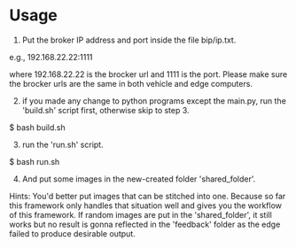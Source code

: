# Usage
1. Put the broker IP address and port inside the file bip/ip.txt.

e.g., 192.168.22.22:1111

where 192.168.22.22 is the brocker url and 1111 is the port. Please make
sure the brocker urls are the same in both vehicle and edge computers.

2. if you made any change to python programs except the main.py, run the 'build.sh' 
script first, otherwise skip to step 3.

$ bash build.sh

3. run the 'run.sh' script.

$ bash run.sh

4. And put some images in the new-created folder 'shared_folder'. 

Hints: You'd better put images that can be stitched into one. Because so far
this framework only handles that situation well and gives you the workflow of
this framework. If random images are put in the 'shared_folder', it still works 
but no result is gonna reflected in the 'feedback' folder as the edge failed to
produce desirable output.
